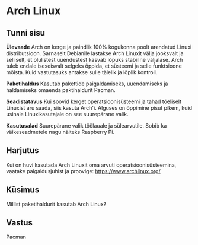 # Arch Linux

## Tunni sisu

<b>Ülevaade</b>
Arch on kerge ja paindlik 100% kogukonna poolt arendatud Linuxi distributsioon. Sarnaselt Debianile lastakse Arch Linuxit välja jooksvalt ja selliselt, et olulistest uuendustest kasvab lõpuks stabiilne väljalase. Arch tuleb endale iseseisvalt selgeks õppida, et süsteemi ja selle funktsioone mõista. Kuid vastutasuks antakse sulle täielik ja lõplik kontroll.

<b>Paketihaldus</b>
Kasutab pakettide paigaldamiseks, uuendamiseks ja haldamiseks omaenda paktihaldurit Pacman.

<b>Seadistatavus</b>
Kui soovid kerget operatsioonisüsteemi ja tahad tõeliselt Linuxist aru saada, siis kasuta Arch'i. Alguses on õppimine pisut pikem, kuid usinale Linuxikasutajale on see suurepärane valik.

<b>Kasutusalad</b>
Suurepärane valik töölauale ja sülearvutile. Sobib ka väikeseadmetele nagu näiteks Raspberry Pi.

## Harjutus
Kui on huvi kasutada Arch Linuxit oma arvuti operatsioonisüsteemina, vaatake paigaldusjuhist ja proovige: <a href='https://www.archlinux.org/'>https://www.archlinux.org/</a>

## Küsimus
Millist paketihaldurit kasutab Arch Linux?

## Vastus

Pacman
